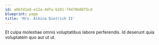 ```yaml
---
id: a0bfd1e8-e12a-4dfa-b281-74478b8875cd
blueprint: page
title: 'Mrs. Albina Dietrich II'
---
```

Et culpa molestiae omnis voluptatibus labore perferendis. Id deserunt quia voluptatem quo aut ut ut.
